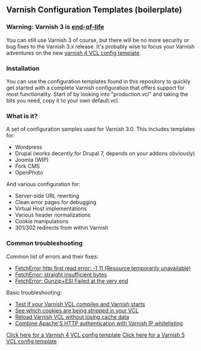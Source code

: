 ## Varnish Configuration Templates (boilerplate)

### Warning: Varnish 3 is [end-of-life](https://ma.ttias.be/varnish-cache-3-0-is-end-of-life/)

You can still use Varnish 3 of course, but there will be no more security or bug fixes to the Varnish 3.x release. It's probably wise to focus your Varnish adventures on the new [varnish 4 VCL config template](https://ma.ttias.be/varnish-4-0-0-released-together-with-configuration-templates/).


### Installation

You can use the configuration templates found in this repository to quickly get started with a complete Varnish configuration that offers support for most functionality. Start of by looking into "production.vcl" and taking the bits you need, copy it to your own default.vcl.

### What is it?

A set of configuration samples used for Varnish 3.0. This includes templates for:
* Wordpress
* Drupal (works decently for Drupal 7, depends on your addons obviously)
* Joomla (WIP)
* Fork CMS
* OpenPhoto

And various configuration for:

* Server-side URL rewriting
* Clean error pages for debugging
* Virtual Host implementations
* Various header normalizations
* Cookie manipulations
* 301/302 redirects from within Varnish

### Common troubleshooting

Common list of errors and their fixes:

* [FetchError http first read error: -1 11 (Resource temporarily unavailable)](https://ma.ttias.be/varnish-fetcherror-http-first-read-error-1-11-resource-temporarily-unavailable/)
* [FetchError: straight insufficient bytes](https://ma.ttias.be/varnish-fetcherror-straight-insufficient-bytes/)
* [FetchError: Gunzip+ESI Failed at the very end](https://ma.ttias.be/varnish-fetcherror-testgunzip-gunzip-esi-failed-very-end/)

Basic troubleshooting:

* [Test if your Varnish VCL compiles and Varnish starts](https://ma.ttias.be/varnish-running-in-foreground-but-fails-to-run-as-servicedaemon/)
* [See which cookies are being stripped in your VCL](https://ma.ttias.be/varnish-tip-see-cookies-stripped-vcl/)
* [Reload Varnish VCL without losing cache data](https://ma.ttias.be/reload-varnish-vcl-without-losing-cache-data/)
* [Combine Apache'S HTTP authentication with Varnish IP whitelisting](https://ma.ttias.be/apache-http-authentication-with-x-forwarded-for-ip-whitelisting-in-varnish/)

[Click here for a Varnish 4 VCL config template](https://github.com/mattiasgeniar/varnish-4.0-configuration-templates)
[Click here for a Varnish 5 VCL config template](https://github.com/mattiasgeniar/varnish-5.0-configuration-templates)
